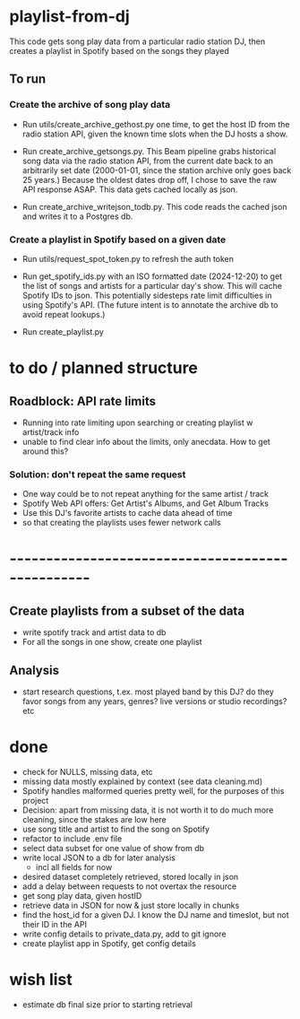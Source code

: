 # playlist-from-dj
This code gets song play data from a particular radio station DJ, then creates a playlist in Spotify based on the songs they played

## To run
### Create the archive of song play data
- Run utils/create_archive_gethost.py one time, to get the host ID from the radio station API, given the known time slots when the DJ hosts a show. 

- Run create_archive_getsongs.py. This Beam pipeline grabs historical song data via the radio station API, from the current date back to an arbitrarily set date (2000-01-01, since the station archive only goes back 25 years.)  Because the oldest dates drop off, I chose to save the raw API response ASAP. This data gets cached locally as json.

- Run create_archive_writejson_todb.py.  This code reads the cached json and writes it to a Postgres db.

### Create a playlist in Spotify based on a given date

- Run utils/request_spot_token.py to refresh the auth token

- Run get_spotify_ids.py with an ISO formatted date (2024-12-20) to get the list of songs and artists for a particular day's show.  This will cache Spotify IDs to json. This potentially sidesteps rate limit difficulties in using Spotify's API.  (The future intent is to annotate the archive db to avoid repeat lookups.)

- Run create_playlist.py











# to do / planned structure

## Roadblock: API rate limits 
- Running into rate limiting upon searching or creating playlist w artist/track info
- unable to find clear info about the limits, only anecdata. How to get around this?

### Solution: don't repeat the same request
- One way could be to not repeat anything for the same artist / track
- Spotify Web API offers: Get Artist's Albums, and Get Album Tracks
- Use this DJ's favorite artists to cache data ahead of time
- so that creating the playlists uses fewer network calls

# -------------------------------------------------

## Create playlists from a subset of the data
- write spotify track and artist data to db
- For all the songs in one show, create one playlist

## Analysis
- start research questions, t.ex. most played band by this DJ? do they favor songs from any years, genres? live versions or studio recordings? etc

# done
- check for NULLS, missing data, etc
- missing data mostly explained by context (see data cleaning.md)
- Spotify handles malformed queries pretty well, for the purposes of this project
- Decision: apart from missing data, it is not worth it to do much more cleaning, since the stakes are low here
- use song title and artist to find the song on Spotify
- refactor to include .env file
- select data subset for one value of show from db
- write local JSON to a db for later analysis
    - incl all fields for now
- desired dataset completely retrieved, stored locally in json
- add a delay between requests to not overtax the resource
- get song play data, given hostID
- retrieve data in JSON for now & just store locally in chunks
- find the host_id for a given DJ. I know the DJ name and timeslot, but not their ID in the API
- write config details to private_data.py, add to git ignore
- create playlist app in Spotify, get config details

# wish list
- estimate db final size prior to starting retrieval


